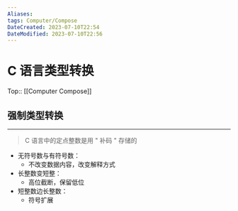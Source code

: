 ```yaml
---
Aliases: 
tags: Computer/Compose 
DateCreated: 2023-07-10T22:54
DateModified: 2023-07-10T22:56
---
```

# C 语言类型转换
Top:: [[Computer Compose]]

## 强制类型转换
---

> C 语言中的定点整数是用 " 补码 " 存储的

- 无符号数与有符号数：
	- 不改变数据内容，改变解释方式
- 长整数变短整：
	- 高位截断，保留低位
- 短整数边长整数：
	- 符号扩展